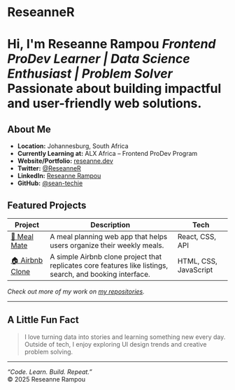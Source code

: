 # ReseanneR
#  Hi, I'm Reseanne Rampou   *Frontend ProDev Learner | Data Science Enthusiast | Problem Solver*    Passionate about building impactful and user-friendly web solutions.

##  About Me

-  **Location:** Johannesburg, South Africa  
-  **Currently Learning at:** ALX Africa – Frontend ProDev Program  
-  **Website/Portfolio:** [reseanne.dev](https://yourwebsite.com)  
-  **Twitter:** [@ReseanneR](https://twitter.com/ReseanneR)  
-  **LinkedIn:** [Reseanne Rampou](https://www.linkedin.com/in/reseanne-rampou-96abba365)  
-  **GitHub:** [@sean-techie](https://github.com/sean-techie)


##  Featured Projects

| Project | Description | Tech |
|---------|-------------|------|
| [🌿 Meal Mate](https://github.com/yourusername/meal-mate) | A meal planning web app that helps users organize their weekly meals. | React, CSS, API |
| [🏠 Airbnb Clone](https://github.com/sean-techie/airbnb-clone-project) | A simple Airbnb clone project that replicates core features like listings, search, and booking interface. | HTML, CSS, JavaScript |


 *Check out more of my work on [my repositories](https://github.com/sean-techie?tab=repositories).*

---


##  A Little Fun Fact

> I love turning data into stories and learning something new every day.  
> Outside of tech, I enjoy exploring UI design trends and creative problem solving.

---

 *“Code. Learn. Build. Repeat.”*  
© 2025 Reseanne Rampou

